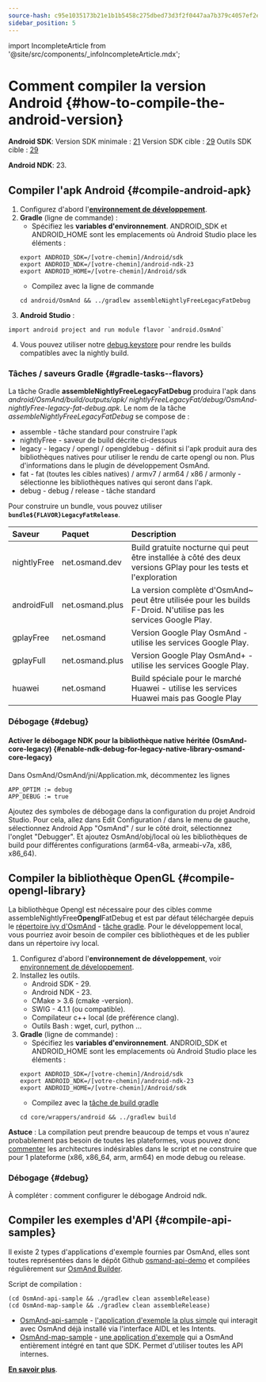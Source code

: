 ```yaml
---
source-hash: c95e1035173b21e1b1b5458c275dbed73d3f2f0447aa7b379c4057ef2e86720b
sidebar_position: 5
---
```

import IncompleteArticle from '@site/src/components/_infoIncompleteArticle.mdx';

# Comment compiler la version Android {#how-to-compile-the-android-version}


**Android SDK**:
Version SDK minimale : [21](https://github.com/osmandapp/OsmAnd/blob/master/OsmAnd/build.gradle#L38)
Version SDK cible : [29](https://github.com/osmandapp/OsmAnd/blob/master/OsmAnd/build-common.gradle#L6)
Outils SDK cible : [29](https://github.com/osmandapp/OsmAnd/blob/master/OsmAnd/build-common.gradle#L6)

**Android NDK**: 23.


## Compiler l'apk Android {#compile-android-apk}
1. Configurez d'abord l'**[environnement de développement](setup-the-dev-environment.md)**.
2. **Gradle** (ligne de commande) :
    - Spécifiez les **variables d'environnement**. ANDROID_SDK et ANDROID_HOME sont les emplacements où Android Studio place les éléments :
    ```
    export ANDROID_SDK=/[votre-chemin]/Android/sdk
    export ANDROID_NDK=/[votre-chemin]/android-ndk-23
    export ANDROID_HOME=/[votre-chemin]/Android/sdk
    ```
    - Compilez avec la ligne de commande
    ```
    cd android/OsmAnd && ../gradlew assembleNightlyFreeLegacyFatDebug
    ```
3. **Android Studio** :
 ```
 import android project and run module flavor `android.OsmAnd`
 ```
4. Vous pouvez utiliser notre [debug.keystore](https://github.com/osmandapp/Osmand/tree/master/keystores) pour rendre les builds compatibles avec la nightly build.


### Tâches / saveurs Gradle {#gradle-tasks--flavors}

La tâche Gradle **assembleNightlyFreeLegacyFatDebug** produira l'apk dans *android/OsmAnd/build/outputs/apk/* *nightlyFreeLegacyFat/debug/OsmAnd-nightlyFree-legacy-fat-debug.apk*. Le nom de la tâche *assembleNightlyFreeLegacyFatDebug* se compose de :
- assemble - tâche standard pour construire l'apk
- nightlyFree - saveur de build décrite ci-dessous
- legacy - legacy / opengl / opengldebug - définit si l'apk produit aura des bibliothèques natives pour utiliser le rendu de carte opengl ou non. Plus d'informations dans le plugin de développement OsmAnd.
- fat - fat (toutes les cibles natives) / armv7 / arm64 / x86 / armonly - sélectionne les bibliothèques natives qui seront dans l'apk.
- debug - debug / release - tâche standard

Pour construire un bundle, vous pouvez utiliser **`bundle${FLAVOR}LegacyFatRelease`**.


| Saveur | Paquet | Description
|:--------|:---------------|:---------------|
| nightlyFree | net.osmand.dev | Build gratuite nocturne qui peut être installée à côté des deux versions GPlay pour les tests et l'exploration
| androidFull | net.osmand.plus | La version complète d'OsmAnd~ peut être utilisée pour les builds F-Droid. N'utilise pas les services Google Play.
| gplayFree | net.osmand | Version Google Play OsmAnd - utilise les services Google Play.
| gplayFull | net.osmand.plus | Version Google Play OsmAnd+ - utilise les services Google Play.
| huawei | net.osmand | Build spéciale pour le marché Huawei - utilise les services Huawei mais pas Google Play

### Débogage {#debug}

#### Activer le débogage NDK pour la bibliothèque native héritée (OsmAnd-core-legacy) {#enable-ndk-debug-for-legacy-native-library-osmand-core-legacy}

Dans OsmAnd/OsmAnd/jni/Application.mk, décommentez les lignes
```
APP_OPTIM := debug
APP_DEBUG := true
```
Ajoutez des symboles de débogage dans la configuration du projet Android Studio. Pour cela, allez dans Edit Configuration / dans le menu de gauche, sélectionnez Android App "OsmAnd" / sur le côté droit, sélectionnez l'onglet "Debugger". Et ajoutez OsmAnd/obj/local où les bibliothèques de build pour différentes configurations (arm64-v8a, armeabi-v7a, x86, x86_64).


## Compiler la bibliothèque OpenGL {#compile-opengl-library}

La bibliothèque Opengl est nécessaire pour des cibles comme assembleNightlyFree**Opengl**FatDebug et est par défaut téléchargée depuis le [répertoire ivy d'OsmAnd](https://builder.osmand.net/ivy/net.osmand/) - [tâche gradle](https://github.com/osmandapp/OsmAnd/blob/master/OsmAnd/build.gradle#L187). Pour le développement local, vous pourriez avoir besoin de compiler ces bibliothèques et de les publier dans un répertoire ivy local.

1. Configurez d'abord l'**environnement de développement**, voir [environnement de développement](./setup-the-dev-environment).
2. Installez les outils.
    - Android SDK - 29.
    - Android NDK - 23.
    - CMake > 3.6 (cmake -version).
    - SWIG - 4.1.1 (ou compatible).
    - Compilateur c++ local (de préférence clang).
    - Outils Bash : wget, curl, python ...
3. **Gradle** (ligne de commande) :
    - Spécifiez les **variables d'environnement**. ANDROID_SDK et ANDROID_HOME sont les emplacements où Android Studio place les éléments :
    ```
    export ANDROID_SDK=/[votre-chemin]/Android/sdk
    export ANDROID_NDK=/[votre-chemin]/android-ndk-23
    export ANDROID_HOME=/[votre-chemin]/Android/sdk
    ```
    - Compilez avec la [tâche de build gradle](https://github.com/osmandapp/OsmAnd-core/blob/master/wrappers/android/build.gradle)
    ```
    cd core/wrappers/android && ../gradlew build
    ```

**Astuce** : La compilation peut prendre beaucoup de temps et vous n'aurez probablement pas besoin de toutes les plateformes, vous pouvez donc [commenter](https://github.com/osmandapp/OsmAnd-core/blob/master/wrappers/android/build.sh#L64) les architectures indésirables dans le script et ne construire que pour 1 plateforme (x86, x86_64, arm, arm64) en mode debug ou release.

### Débogage {#debug}

À compléter : comment configurer le débogage Android ndk.

## Compiler les exemples d'API {#compile-api-samples}
<IncompleteArticle/>

Il existe 2 types d'applications d'exemple fournies par OsmAnd, elles sont toutes représentées dans le dépôt Github [osmand-api-demo](https://github.com/osmandapp/osmand-api-demo) et compilées régulièrement sur [OsmAnd Builder](https://builder.osmand.net:8080/view/OsmAnd%20Builds/job/OsmAnd-API-demo/).

Script de compilation :
```
(cd OsmAnd-api-sample && ./gradlew clean assembleRelease)
(cd OsmAnd-map-sample && ./gradlew clean assembleRelease)
```

- [OsmAnd-api-sample](https://github.com/osmandapp/osmand-api-demo/tree/master/OsmAnd-api-sample) - [l'application d'exemple la plus simple](https://download.osmand.net/latest-night-build/OsmAnd-api-sample.apk) qui interagit avec OsmAnd déjà installé via l'interface AIDL et les Intents.
- [OsmAnd-map-sample](https://github.com/osmandapp/osmand-api-demo/tree/master/OsmAnd-map-sample) - [une application d'exemple](https://download.osmand.net/latest-night-build/OsmAnd-map-sample.apk) qui a OsmAnd entièrement intégré en tant que SDK. Permet d'utiliser toutes les API internes.

**[En savoir plus](../osmand-api-sdk/index.md)**.